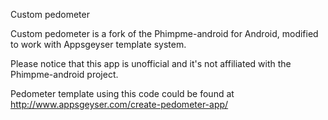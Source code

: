 Custom pedometer

Custom pedometer is a fork of the Phimpme-android for Android, modified to work with Appsgeyser template system.

Please notice that this app is unofficial and it's not affiliated with the Phimpme-android project.

Pedometer template using this code could be found at http://www.appsgeyser.com/create-pedometer-app/
